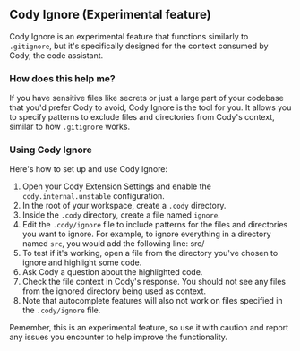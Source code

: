 ## Cody Ignore (Experimental feature)

Cody Ignore is an experimental feature that functions similarly to `.gitignore`, but it's specifically designed for the context consumed by Cody, the code assistant.

### How does this help me?

If you have sensitive files like secrets or just a large part of your codebase that you'd prefer Cody to avoid, Cody Ignore is the tool for you. It allows you to specify patterns to exclude files and directories from Cody's context, similar to how `.gitignore` works.

### Using Cody Ignore

Here's how to set up and use Cody Ignore:

1. Open your Cody Extension Settings and enable the `cody.internal.unstable` configuration.
2. In the root of your workspace, create a `.cody` directory.
3. Inside the `.cody` directory, create a file named `ignore`.
4. Edit the `.cody/ignore` file to include patterns for the files and directories you want to ignore. For example, to ignore everything in a directory named `src`, you would add the following line: 
src/
5. To test if it's working, open a file from the directory you've chosen to ignore and highlight some code.
6. Ask Cody a question about the highlighted code.
7. Check the file context in Cody's response. You should not see any files from the ignored directory being used as context.
8. Note that autocomplete features will also not work on files specified in the `.cody/ignore` file.

Remember, this is an experimental feature, so use it with caution and report any issues you encounter to help improve the functionality.